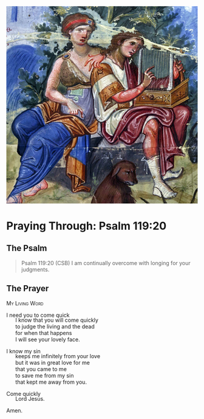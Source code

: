 <img class="intro-right" src="art-paris-psalter.jpg">

<style>
  li {list-style-type: none;}
  p + ul {
    margin-top: -18px;
}
</style>

# Praying Through: Psalm 119:20

## The Psalm

>Psalm 119:20 (CSB) I am continually overcome with longing for your judgments.

## The Prayer

<div style="font-variant: small-caps;">
My Living Word
</div>

I need you to come quick  
* I know that you will come quickly  
* to judge the living and the dead  
* for when that happens  
* I will see your lovely face.

I know my sin  
* keeps me infinitely from your love  
* but it was in great love for me  
* that you came to me  
* to save me from my sin  
* that kept me away from you.

Come quickly  
* Lord Jesus.

Amen.